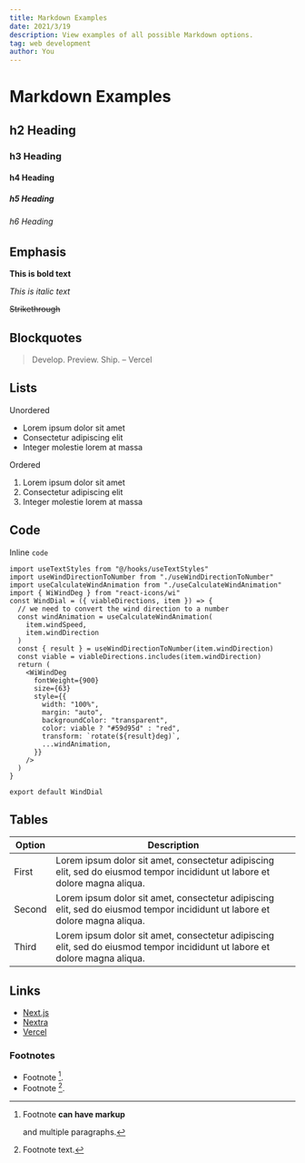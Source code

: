 ```yaml
---
title: Markdown Examples
date: 2021/3/19
description: View examples of all possible Markdown options.
tag: web development
author: You
---
```


# Markdown Examples

## h2 Heading

### h3 Heading

#### h4 Heading

##### h5 Heading

###### h6 Heading

## Emphasis

**This is bold text**

_This is italic text_

~~Strikethrough~~

## Blockquotes

> Develop. Preview. Ship. – Vercel

## Lists

Unordered

- Lorem ipsum dolor sit amet
- Consectetur adipiscing elit
- Integer molestie lorem at massa

Ordered

1. Lorem ipsum dolor sit amet
2. Consectetur adipiscing elit
3. Integer molestie lorem at massa

## Code

Inline `code`

```
import useTextStyles from "@/hooks/useTextStyles"
import useWindDirectionToNumber from "./useWindDirectionToNumber"
import useCalculateWindAnimation from "./useCalculateWindAnimation"
import { WiWindDeg } from "react-icons/wi"
const WindDial = ({ viableDirections, item }) => {
  // we need to convert the wind direction to a number
  const windAnimation = useCalculateWindAnimation(
    item.windSpeed,
    item.windDirection
  )
  const { result } = useWindDirectionToNumber(item.windDirection)
  const viable = viableDirections.includes(item.windDirection)
  return (
    <WiWindDeg
      fontWeight={900}
      size={63}
      style={{
        width: "100%",
        margin: "auto",
        backgroundColor: "transparent",
        color: viable ? "#59d95d" : "red",
        transform: `rotate(${result}deg)`,
        ...windAnimation,
      }}
    />
  )
}

export default WindDial
```

## Tables

| **Option** | **Description**                                                                                                             |
| ---------- | --------------------------------------------------------------------------------------------------------------------------- |
| First      | Lorem ipsum dolor sit amet, consectetur adipiscing elit, sed do eiusmod tempor incididunt ut labore et dolore magna aliqua. |
| Second     | Lorem ipsum dolor sit amet, consectetur adipiscing elit, sed do eiusmod tempor incididunt ut labore et dolore magna aliqua. |
| Third      | Lorem ipsum dolor sit amet, consectetur adipiscing elit, sed do eiusmod tempor incididunt ut labore et dolore magna aliqua. |

## Links

- [Next.js](https://nextjs.org)
- [Nextra](https://nextra.vercel.app/)
- [Vercel](http://vercel.com)

### Footnotes

- Footnote [^1].
- Footnote [^2].

[^1]: Footnote **can have markup**

    and multiple paragraphs.

[^2]: Footnote text.
